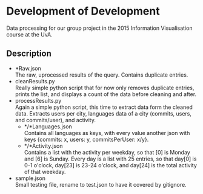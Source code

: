 # Development of Development

Data processing for our group project in the 2015 Information Visualisation course at the UvA.

## Description

* *Raw.json  
  The raw, uprocessed results of the query. Contains duplicate entries.
* cleanResults.py  
  Really simple python script that for now only removes duplicate entries, prints the list, and displays a count of the data before cleaning and after.
* processResults.py  
  Again a simple python script, this time to extract data form the cleaned data. Extracts users per city, languages data of a city (commits, users, and commits/user), and activity.  
  * */*Languages.json  
    Contains all languages as keys, with every value another json with keys {commits: x, users: y, commitsPerUser: x/y}.
  * */*Activity.json  
    Contains a list with the activity per weekday, so that [0] is Monday and [6] is Sunday. Every day is a list with 25 entries, so that day[0] is 0-1 o'clock, day[23] is 23-24 o'clock, and day[24] is the total activity of that weekday.
* sample.json  
  Small testing file, rename to test.json to have it covered by gitignore.
